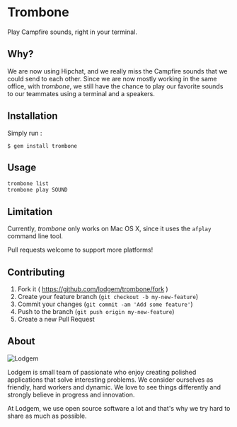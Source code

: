 # Trombone

Play Campfire sounds, right in your terminal.

## Why?

We are now using Hipchat, and we really miss the Campfire sounds that we could send to each other. Since we are now mostly working in the same office, with *trombone*, we still have the chance to play our favorite sounds to our teammates using a terminal and a speakers.

## Installation

Simply run :

    $ gem install trombone

## Usage

```
trombone list
trombone play SOUND
```

## Limitation

Currently, *trombone* only works on Mac OS X, since it uses the `afplay` command line tool.

Pull requests welcome to support more platforms!

## Contributing

1. Fork it ( https://github.com/lodgem/trombone/fork )
2. Create your feature branch (`git checkout -b my-new-feature`)
3. Commit your changes (`git commit -am 'Add some feature'`)
4. Push to the branch (`git push origin my-new-feature`)
5. Create a new Pull Request

## About

![Lodgem](http://lodgem.s3.amazonaws.com/tm/logotype.png)

Lodgem is small team of passionate who enjoy creating polished applications that solve interesting problems. We consider ourselves as friendly, hard workers and dynamic. We love to see things differently and strongly believe in progress and innovation.

At Lodgem, we use open source software a lot and that's why we try hard to share as much as possible.
